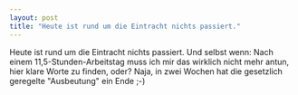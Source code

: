 ```yaml
---
layout: post
title: "Heute ist rund um die Eintracht nichts passiert."
---
```


Heute ist rund um die Eintracht nichts passiert. Und selbst wenn: Nach einem 11,5-Stunden-Arbeitstag muss ich mir das wirklich nicht mehr antun, hier klare Worte zu finden, oder? Naja, in zwei Wochen hat die gesetzlich geregelte "Ausbeutung" ein Ende ;-)
